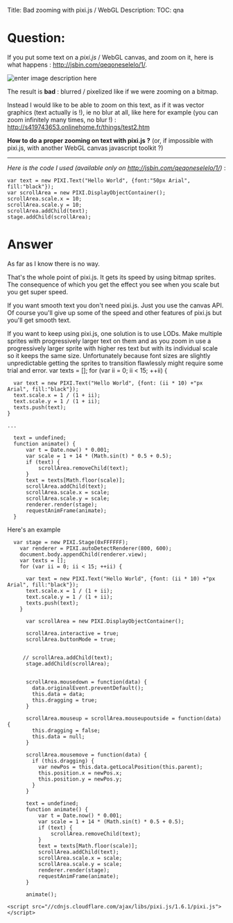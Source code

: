 Title: Bad zooming with pixi.js / WebGL
Description:
TOC: qna

# Question:

If you put some text on a *pixi.js* / WebGL canvas, and zoom on it, here is what happens : http://jsbin.com/qeqoneselelo/1/. 

![enter image description here][1]

The result is **bad** : blurred / pixelized like if we were zooming on a bitmap.

Instead I would like to be able to zoom on this text, as if it was vector graphics (text actually is !), ie no blur at all, like here for example (you can zoom infinitely many times, no blur !) : http://s419743653.onlinehome.fr/things/test2.htm

**How to do a proper zooming on text with pixi.js ?** (or, if impossible with pixi.js, with another WebGL canvas javascript toolkit ?)


---

*Here is the code I used (available only on http://jsbin.com/qeqoneselelo/1/)* :

    var text = new PIXI.Text("Hello World", {font:"50px Arial", fill:"black"});
    var scrollArea = new PIXI.DisplayObjectContainer();
    scrollArea.scale.x = 10;
    scrollArea.scale.y = 10;
    scrollArea.addChild(text);      
    stage.addChild(scrollArea);


  [1]: http://i.stack.imgur.com/QGgtm.jpg

# Answer

As far as I know there is no way. 

That's the whole point of pixi.js. It gets its speed by using bitmap sprites. The consequence of which you get the effect you see when you scale but you get super speed.

If you want smooth text you don't need pixi.js. Just you use the canvas API. Of course you'll give up some of the speed and other features of pixi.js but you'll get smooth text.

If you want to keep using pixi.js, one solution is to use LODs.  Make multiple sprites with progressively larger text on them and as you zoom in use a progressively larger sprite with higher res text but with its individual scale so it keeps the same size. Unfortunately because font sizes are slightly unpredictable getting the sprites to transition flawlessly might require some trial and error.
    var texts = [];
    for (var ii = 0; ii < 15; ++ii) {
      
      var text = new PIXI.Text("Hello World", {font: (ii * 10) +"px Arial", fill:"black"});
      text.scale.x = 1 / (1 + ii);
      text.scale.y = 1 / (1 + ii);
      texts.push(text);
    }

    ...

      text = undefined;
      function animate() {
          var t = Date.now() * 0.001;
          var scale = 1 + 14 * (Math.sin(t) * 0.5 + 0.5);
          if (text) {
              scrollArea.removeChild(text);
          }
          text = texts[Math.floor(scale)];
          scrollArea.addChild(text);
          scrollArea.scale.x = scale;
          scrollArea.scale.y = scale;
          renderer.render(stage);        
          requestAnimFrame(animate);
      }

Here's an example

<!-- begin snippet: js hide: true -->

<!-- language: lang-js -->

      var stage = new PIXI.Stage(0xFFFFFF);
        var renderer = PIXI.autoDetectRenderer(800, 600);
        document.body.appendChild(renderer.view);
        var texts = [];
        for (var ii = 0; ii < 15; ++ii) {
          
          var text = new PIXI.Text("Hello World", {font: (ii * 10) +"px Arial", fill:"black"});
          text.scale.x = 1 / (1 + ii);
          text.scale.y = 1 / (1 + ii);
          texts.push(text);
        }
          
          var scrollArea = new PIXI.DisplayObjectContainer();
          
          scrollArea.interactive = true;
          scrollArea.buttonMode = true;
          
          
         // scrollArea.addChild(text);      
          stage.addChild(scrollArea);
          
          
          scrollArea.mousedown = function(data) {
            data.originalEvent.preventDefault();
            this.data = data;
            this.dragging = true;
          }
          
          scrollArea.mouseup = scrollArea.mouseupoutside = function(data) {
            this.dragging = false;
            this.data = null;
          }
          
          scrollArea.mousemove = function(data) {
            if (this.dragging) {
              var newPos = this.data.getLocalPosition(this.parent);
              this.position.x = newPos.x;
              this.position.y = newPos.y;
            }
          }
          
          text = undefined;
          function animate() {
              var t = Date.now() * 0.001;
              var scale = 1 + 14 * (Math.sin(t) * 0.5 + 0.5);
              if (text) {
                  scrollArea.removeChild(text);
              }
              text = texts[Math.floor(scale)];
              scrollArea.addChild(text);
              scrollArea.scale.x = scale;
              scrollArea.scale.y = scale;
              renderer.render(stage);        
              requestAnimFrame(animate);
          }
          
          animate();

<!-- language: lang-html -->

    <script src="//cdnjs.cloudflare.com/ajax/libs/pixi.js/1.6.1/pixi.js"></script>


<!-- end snippet -->

